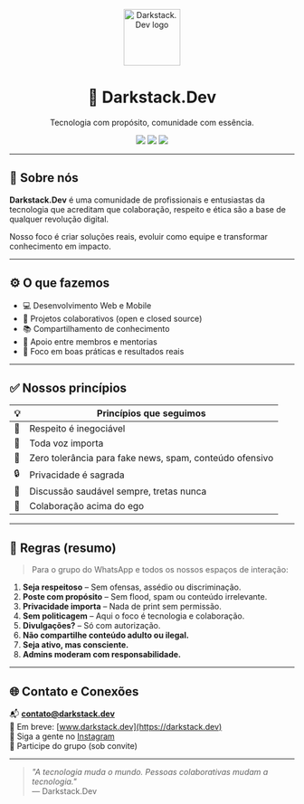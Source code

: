
<p align="center">
  <img src="https://upload.wikimedia.org/wikipedia/commons/9/91/Octicons-mark-github.svg" width="100" alt="Darkstack.Dev logo" />
</p>

<h1 align="center">🚀 Darkstack.Dev</h1>
<p align="center">Tecnologia com propósito, comunidade com essência.</p>

<p align="center">
  <img src="https://img.shields.io/badge/Colaboração-ativa-4caf50?style=flat-square&logo=github" />
  <img src="https://img.shields.io/badge/Respeito-%F0%9F%91%8F%20fundamental-blue?style=flat-square" />
  <img src="https://img.shields.io/badge/Anti--spam-%E2%9A%A0%EF%B8%8F%20tolerância%20zero-red?style=flat-square" />
</p>

---

## 🧠 Sobre nós

**Darkstack.Dev** é uma comunidade de profissionais e entusiastas da tecnologia que acreditam que colaboração, respeito e ética são a base de qualquer revolução digital.

Nosso foco é criar soluções reais, evoluir como equipe e transformar conhecimento em impacto.

---

## ⚙️ O que fazemos

- 💻 Desenvolvimento Web e Mobile  
- 📂 Projetos colaborativos (open e closed source)  
- 📚 Compartilhamento de conhecimento  
- 🤝 Apoio entre membros e mentorias  
- 🎯 Foco em boas práticas e resultados reais

---

## ✅ Nossos princípios

| 💡 | **Princípios que seguimos** |
|----|-----------------------------|
| 🙌 | Respeito é inegociável |
| 📢 | Toda voz importa |
| 🚫 | Zero tolerância para fake news, spam, conteúdo ofensivo |
| 🔒 | Privacidade é sagrada |
| 💬 | Discussão saudável sempre, tretas nunca |
| 🤝 | Colaboração acima do ego |

---

## 📜 Regras (resumo)

> Para o grupo do WhatsApp e todos os nossos espaços de interação:

1. **Seja respeitoso** – Sem ofensas, assédio ou discriminação.  
2. **Poste com propósito** – Sem flood, spam ou conteúdo irrelevante.  
3. **Privacidade importa** – Nada de print sem permissão.  
4. **Sem politicagem** – Aqui o foco é tecnologia e colaboração.  
5. **Divulgações?** – Só com autorização.  
6. **Não compartilhe conteúdo adulto ou ilegal.**  
7. **Seja ativo, mas consciente.**  
8. **Admins moderam com responsabilidade.**

---

## 🌐 Contato e Conexões

📬 **contato@darkstack.dev**  
📎 Em breve: [www.darkstack.dev](https://darkstack.dev)  
📱 Siga a gente no [Instagram](https://instagram.com/sua_conta_aqui)  
👥 Participe do grupo (sob convite)

---

> _"A tecnologia muda o mundo. Pessoas colaborativas mudam a tecnologia."_  
> — Darkstack.Dev
